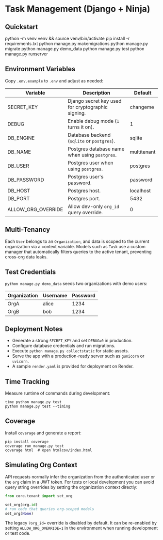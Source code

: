 # Task Management (Django + Ninja)

## Quickstart
python -m venv venv && source venv/bin/activate
pip install -r requirements.txt
python manage.py makemigrations
python manage.py migrate
python manage.py demo_data
python manage.py test
python manage.py runserver

## Environment Variables
Copy `.env.example` to `.env` and adjust as needed:

| Variable | Description | Default |
| --- | --- | --- |
| SECRET_KEY | Django secret key used for cryptographic signing. | changeme |
| DEBUG | Enable debug mode (`1` turns it on). | 1 |
| DB_ENGINE | Database backend (`sqlite` or `postgres`). | sqlite |
| DB_NAME | Postgres database name when using `postgres`. | multitenant |
| DB_USER | Postgres user when using `postgres`. | postgres |
| DB_PASSWORD | Postgres user's password. | password |
| DB_HOST | Postgres host. | localhost |
| DB_PORT | Postgres port. | 5432 |
| ALLOW_ORG_OVERRIDE | Allow dev-only `org_id` query override. | 0 |

## Multi-Tenancy
Each `User` belongs to an `Organization`, and data is scoped to the current
organization via a context variable. Models such as `Task` use a custom manager
that automatically filters queries to the active tenant, preventing cross-org
data leaks.

## Test Credentials
`python manage.py demo_data` seeds two organizations with demo users:

| Organization | Username | Password |
| --- | --- | --- |
| OrgA | alice | 1234 |
| OrgB | bob   | 1234 |

## Deployment Notes
- Generate a strong `SECRET_KEY` and set `DEBUG=0` in production.
- Configure database credentials and run migrations.
- Execute `python manage.py collectstatic` for static assets.
- Serve the app with a production-ready server such as `gunicorn` or `uvicorn`.
- A sample `render.yaml` is provided for deployment on Render.

## Time Tracking
Measure runtime of commands during development:

```
time python manage.py test
python manage.py test --timing
```

## Coverage
Install `coverage` and generate a report:

```
pip install coverage
coverage run manage.py test
coverage html  # open htmlcov/index.html
```

## Simulating Org Context

API requests normally infer the organization from the authenticated user or
the `org` claim in a JWT token. For tests or local development you can avoid
query string overrides by setting the organization context directly:

```python
from core.tenant import set_org

set_org(org.id)
# run code that queries org-scoped models
set_org(None)
```

The legacy `?org_id=` override is disabled by default. It can be re-enabled by
setting `ALLOW_ORG_OVERRIDE=1` in the environment when running development or
test code.

